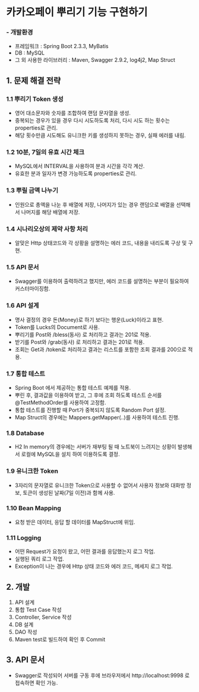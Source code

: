 # 카카오페이 뿌리기 기능 구현하기



### -  개발환경

- 프레임워크 : Spring Boot 2.3.3, MyBatis
- DB : MySQL
- 그 외 사용한 라이브러리 : Maven, Swagger 2.9.2, log4j2, Map Struct



## 1. 문제 해결 전략

### 1.1 뿌리기 Token 생성

- 영어 대소문자와 숫자를 조합하여 랜덤 문자열을 생성.
- 중복되는 경우가 있을 경우 다시 시도하도록 처리, 다시 시도 하는 횟수는 properties로 관리.
- 해당 횟수만큼 시도해도 유니크한 키를 생성하지 못하는 경우, 실패 에러를 내림.

### 1.2 10분, 7일의 유효 시간 체크

- MySQL에서 INTERVAL을 사용하여 분과 시간을 각각 계산.
- 유효한 분과 일자가 변경 가능하도록 properties로 관리.

### 1.3 뿌릴 금액 나누기

- 인원으로 총액을 나눈 후 배열에 저장, 나머지가 있는 경우 랜덤으로 배열을 선택해서 나머지를 해당 배열에 저장.

### 1.4 시나리오상의 제약 사항 처리

- 알맞은 Http 상태코드와 각 상황을 설명하는 에러 코드, 내용을 내리도록 구상 및 구현.

### 1.5 API 문서

- Swagger를 이용하여 출력하려고 했지만, 에러 코드를 설명하는 부분이 필요하여 커스터마이징함.

### 1.6 API 설계

- 명사 결정의 경우 돈(Money)로 하기 보다는 행운(Luck)이라고 표현.
- Token를 Lucks의 Document로 사용.
- 뿌리기를 Post와 /bless(동사) 로 처리하고 결과는 201로 적용.
- 받기를 Post와 /grab(동사) 로 처리하고 결과는 201로 적용.
- 조회는 Get과 /token로 처리하고 결과는 리스트를 포함한 조회 결과를 200으로 적용.

### 1.7 통합 테스트

- Spring Boot 에서 제공하는 통합 테스트 예제를 적용.
- 뿌린 후, 결과값을 이용하여 받고, 그 후에 조회 하도록 테스트 순서를 @TestMethodOrder를 사용하여 고정함.
- 통합 테스트를 진행할 때 Port가 중복되지 않도록 Random Port 설정.
- Map Struct의 경우에는 Mappers.getMapper(..)를 사용하여 테스트 진행.

### 1.8 Database

- H2 In memory의 경우에는 서버가 재부팅 될 때 노트북이 느려지는 상황이 발생해서 로컬에 MySQL을 설치 하여 이용하도록 결정.

### 1.9 유니크한 Token

- 3자리의 문자열로 유니크한 Token으로 사용할 수 없어서 사용자 정보와 대화방 정보, 토큰이 생성된 날짜(7일 이전)과 함께 사용. 

### 1.10 Bean Mapping

- 요청 받은 데이터, 응답 할 데이터를 MapStruct에 위임.

### 1.11 Logging

- 어떤 Request가 요청이 왔고, 어떤 결과를 응답했는지 로그 작업.
- 실행된 쿼리 로그 작업.
- Exception이 나는 경우에 Http 상태 코드와 에러 코드, 메세지 로그 작업.



## 2. 개발

1. API 설계
2. 통합 Test Case 작성
3. Controller, Service 작성
4. DB 설계
5. DAO 작성
6. Maven test로 빌드하여 확인 후 Commit


## 3. API 문서
- Swagger로 작성되어 서버를 구동 후에 브라우저에서 http://localhost:9998 로 접속하면 확인 가능.
